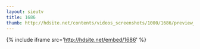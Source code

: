 ```yaml
---
layout: sieutv
title: 1686
thumb: http://hdsite.net/contents/videos_screenshots/1000/1686/preview_360p.mp4.jpg
---
```

{% include iframe src='http://hdsite.net/embed/1686' %}
 
